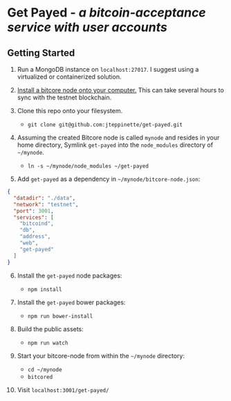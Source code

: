 # Get Payed - *a bitcoin-acceptance service with user accounts*

## Getting Started

1. Run a MongoDB instance on `localhost:27017`. I suggest using a virtualized or containerized solution.

2. [Install a bitcore node onto your computer.](https://bitcore.io/guides/full-node) This can take several hours to sync with the testnet blockchain.

3. Clone this repo onto your filesystem.
    * `git clone git@github.com:jteppinette/get-payed.git`

4. Assuming the created Bitcore node is called `mynode` and resides in your home directory, Symlink `get-payed` into the `node_modules` directory of `~/mynode`.
    * `ln -s ~/mynode/node_modules ~/get-payed`

5. Add `get-payed` as a dependency in `~/mynode/bitcore-node.json`:

```json
{
  "datadir": "./data",
  "network": "testnet",
  "port": 3001,
  "services": [
    "bitcoind",
    "db",
    "address",
    "web",
    "get-payed"
  ]
}
```

6. Install the `get-payed` node packages:
    * `npm install`

7. Install the `get-payed` bower packages:
    * `npm run bower-install`

8. Build the public assets:
    * `npm run watch`

9. Start your bitcore-node from within the `~/mynode` directory:
    * `cd ~/mynode`
    * `bitcored`

10.  Visit `localhost:3001/get-payed/`
